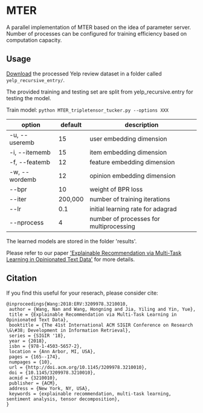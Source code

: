 # MTER

A parallel implementation of MTER based on the idea of parameter server. Number of processes can be configured for training efficiency based on computation capacity. 

## Usage

[Download](https://drive.google.com/drive/folders/1BYyyJW8BBl13KP4W9pxVCvw13CHVOrsV?usp=sharing "yelp data") the processed Yelp review dataset in a folder called `yelp_recursive_entry/`. 

The provided training and testing set are split from yelp_recursive.entry for testing the model. 

Train model: `python MTER_tripletensor_tucker.py --options XXX` 

| option        | default     | description |
| -----------   | ----------- | ----------- |
| -u, --useremb | 15       | user embedding dimension |
| -i, --itememb | 15       | item embedding dimension |
| -f, --featemb | 12       | feature embedding dimension |
| -w, --wordemb | 12       | opinion embedding dimension |
| --bpr | 10       | weight of BPR loss |
| --iter | 200,000       | number of training iterations |
| --lr | 0.1       | initial learning rate for adagrad |
| --nprocess | 4       | number of processes for multiprocessing |

The learned models are stored in the folder 'results'. 

Please refer to our paper ['Explainable Recommendation via Multi-Task Learning in Opinionated Text Data'](https://dl.acm.org/citation.cfm?id=3210010) for more details.

## Citation
If you find this useful for your reserach, please consider cite:
```
@inproceedings{Wang:2018:ERV:3209978.3210010,
 author = {Wang, Nan and Wang, Hongning and Jia, Yiling and Yin, Yue},
 title = {Explainable Recommendation via Multi-Task Learning in Opinionated Text Data},
 booktitle = {The 41st International ACM SIGIR Conference on Research \&\#38; Development in Information Retrieval},
 series = {SIGIR '18},
 year = {2018},
 isbn = {978-1-4503-5657-2},
 location = {Ann Arbor, MI, USA},
 pages = {165--174},
 numpages = {10},
 url = {http://doi.acm.org/10.1145/3209978.3210010},
 doi = {10.1145/3209978.3210010},
 acmid = {3210010},
 publisher = {ACM},
 address = {New York, NY, USA},
 keywords = {explainable recommendation, multi-task learning, sentiment analysis, tensor decomposition},
} 
```

